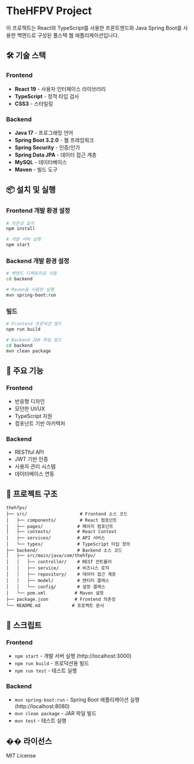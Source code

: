 # TheHFPV Project

이 프로젝트는 React와 TypeScript를 사용한 프론트엔드와 Java Spring Boot를 사용한 백엔드로 구성된 풀스택 웹 애플리케이션입니다.

## 🛠️ 기술 스택

### Frontend
- **React 19** - 사용자 인터페이스 라이브러리
- **TypeScript** - 정적 타입 검사
- **CSS3** - 스타일링

### Backend
- **Java 17** - 프로그래밍 언어
- **Spring Boot 3.2.0** - 웹 프레임워크
- **Spring Security** - 인증/인가
- **Spring Data JPA** - 데이터 접근 계층
- **MySQL** - 데이터베이스
- **Maven** - 빌드 도구

## 📦 설치 및 실행

### Frontend 개발 환경 설정

```bash
# 의존성 설치
npm install

# 개발 서버 실행
npm start
```

### Backend 개발 환경 설정

```bash
# 백엔드 디렉토리로 이동
cd backend

# Maven을 사용한 실행
mvn spring-boot:run
```

### 빌드

```bash
# Frontend 프로덕션 빌드
npm run build

# Backend JAR 파일 빌드
cd backend
mvn clean package
```

## 🎯 주요 기능

### Frontend
- 반응형 디자인
- 모던한 UI/UX
- TypeScript 지원
- 컴포넌트 기반 아키텍처

### Backend
- RESTful API
- JWT 기반 인증
- 사용자 관리 시스템
- 데이터베이스 연동

## 📁 프로젝트 구조

```
thehfpv/
├── src/                    # Frontend 소스 코드
│   ├── components/         # React 컴포넌트
│   ├── pages/             # 페이지 컴포넌트
│   ├── contexts/          # React Context
│   ├── services/          # API 서비스
│   └── types/             # TypeScript 타입 정의
├── backend/               # Backend 소스 코드
│   ├── src/main/java/com/thehfpv/
│   │   ├── controller/    # REST 컨트롤러
│   │   ├── service/       # 비즈니스 로직
│   │   ├── repository/    # 데이터 접근 계층
│   │   ├── model/         # 엔티티 클래스
│   │   └── config/        # 설정 클래스
│   └── pom.xml           # Maven 설정
├── package.json          # Frontend 의존성
└── README.md            # 프로젝트 문서
```

## 🔧 스크립트

### Frontend
- `npm start` - 개발 서버 실행 (http://localhost:3000)
- `npm run build` - 프로덕션용 빌드
- `npm run test` - 테스트 실행

### Backend
- `mvn spring-boot:run` - Spring Boot 애플리케이션 실행 (http://localhost:8080)
- `mvn clean package` - JAR 파일 빌드
- `mvn test` - 테스트 실행

## �� 라이선스

MIT License
